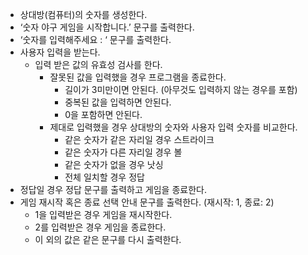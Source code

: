 - 상대방(컴퓨터)의 숫자를 생성한다.
- ‘숫자 야구 게임을 시작합니다.’ 문구를 출력한다.
- ‘숫자를 입력해주세요 : ‘ 문구를 출력한다.
- 사용자 입력을 받는다.
  - 입력 받은 값의 유효성 검사를 한다.
    - 잘못된 값을 입력했을 경우 프로그램을 종료한다.
      - 길이가 3미만이면 안된다. (아무것도 입력하지 않는 경우를 포함)
      - 중복된 값을 입력하면 안된다.
      - 0을 포함하면 안된다.
    - 제대로 입력했을 경우 상대방의 숫자와 사용자 입력 숫자를 비교한다.
      - 같은 숫자가 같은 자리일 경우 스트라이크
      - 같은 숫자가 다른 자리일 경우 볼
      - 같은 숫자가 없을 경우 낫싱
      - 전체 일치할 경우 정답
- 정답일 경우 정답 문구를 출력하고 게임을 종료한다.
- 게임 재시작 혹은 종료 선택 안내 문구를 출력한다. (재시작: 1, 종료: 2)
  - 1을 입력받은 경우 게임을 재시작한다.
  - 2를 입력받은 경우 게임을 종료한다.
  - 이 외의 값은 같은 문구를 다시 출력한다.
